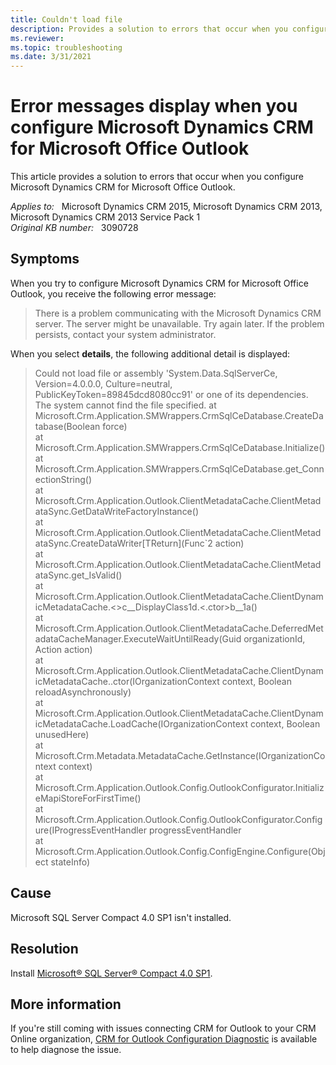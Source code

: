 ```yaml
---
title: Couldn't load file
description: Provides a solution to errors that occur when you configure Microsoft Dynamics CRM for Microsoft Office Outlook.
ms.reviewer: 
ms.topic: troubleshooting
ms.date: 3/31/2021
---
```

# Error messages display when you configure Microsoft Dynamics CRM for Microsoft Office Outlook

This article provides a solution to errors that occur when you configure Microsoft Dynamics CRM for Microsoft Office Outlook.

_Applies to:_ &nbsp; Microsoft Dynamics CRM 2015, Microsoft Dynamics CRM 2013, Microsoft Dynamics CRM 2013 Service Pack 1  
_Original KB number:_ &nbsp; 3090728

## Symptoms

When you try to configure Microsoft Dynamics CRM for Microsoft Office Outlook, you receive the following error message:

> There is a problem communicating with the Microsoft Dynamics CRM server. The server might be unavailable. Try again later. If the problem persists, contact your system administrator.

When you select **details**, the following additional detail is displayed:

> Could not load file or assembly 'System.Data.SqlServerCe, Version=4.0.0.0, Culture=neutral, PublicKeyToken=89845dcd8080cc91' or one of its dependencies. The system cannot find the file specified.    at Microsoft.Crm.Application.SMWrappers.CrmSqlCeDatabase.CreateDatabase(Boolean force)  
   at Microsoft.Crm.Application.SMWrappers.CrmSqlCeDatabase.Initialize()  
   at Microsoft.Crm.Application.SMWrappers.CrmSqlCeDatabase.get_ConnectionString()  
   at Microsoft.Crm.Application.Outlook.ClientMetadataCache.ClientMetadataSync.GetDataWriteFactoryInstance()  
   at Microsoft.Crm.Application.Outlook.ClientMetadataCache.ClientMetadataSync.CreateDataWriter[TReturn](Func\`2 action)  
   at Microsoft.Crm.Application.Outlook.ClientMetadataCache.ClientMetadataSync.get_IsValid()  
   at Microsoft.Crm.Application.Outlook.ClientMetadataCache.ClientDynamicMetadataCache.<>c__DisplayClass1d.<.ctor>b__1a()  
   at Microsoft.Crm.Application.Outlook.ClientMetadataCache.DeferredMetadataCacheManager.ExecuteWaitUntilReady(Guid organizationId, Action action)  
   at Microsoft.Crm.Application.Outlook.ClientMetadataCache.ClientDynamicMetadataCache..ctor(IOrganizationContext context, Boolean reloadAsynchronously)  
   at Microsoft.Crm.Application.Outlook.ClientMetadataCache.ClientDynamicMetadataCache.LoadCache(IOrganizationContext context, Boolean unusedHere)  
   at Microsoft.Crm.Metadata.MetadataCache.GetInstance(IOrganizationContext context)  
   at Microsoft.Crm.Application.Outlook.Config.OutlookConfigurator.InitializeMapiStoreForFirstTime()  
   at Microsoft.Crm.Application.Outlook.Config.OutlookConfigurator.Configure(IProgressEventHandler progressEventHandler  
   at Microsoft.Crm.Application.Outlook.Config.ConfigEngine.Configure(Object stateInfo)

## Cause

Microsoft SQL Server Compact 4.0 SP1 isn't installed.

## Resolution

Install [Microsoft® SQL Server® Compact 4.0 SP1](https://www.microsoft.com/download/details.aspx?id=30709).

## More information

If you're still coming with issues connecting CRM for Outlook to your CRM Online organization, [CRM for Outlook Configuration Diagnostic](/outlook/troubleshoot/performance/how-to-scan-outlook-by-using-microsoft-support-and-recovery-assistant) is available to help diagnose the issue.
